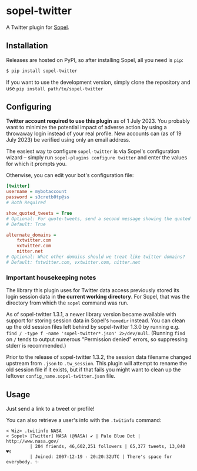 # sopel-twitter

A Twitter plugin for [Sopel](https://sopel.chat/).

## Installation

Releases are hosted on PyPI, so after installing Sopel, all you need is `pip`:

```bash
$ pip install sopel-twitter
```

If you want to use the development version, simply clone the repository and use
`pip install path/to/sopel-twitter`

## Configuring

**Twitter account required to use this plugin** as of 1 July 2023. You probably
want to minimize the potential impact of adverse action by using a throwaway
login instead of your real profile. New accounts can (as of 19 July 2023) be
verified using only an email address.

The easiest way to configure `sopel-twitter` is via Sopel's configuration
wizard – simply run `sopel-plugins configure twitter` and enter the values
for which it prompts you.

Otherwise, you can edit your bot's configuration file:

```ini
[twitter]
username = mybotaccount
password = s3cretb0tp@ss
# Both Required

show_quoted_tweets = True
# Optional: For quote-tweets, send a second message showing the quoted tweet?
# Default: True

alternate_domains =
    fxtwitter.com
    vxtwitter.com
    nitter.net
# Optional: What other domains should we treat like twitter domains?
# Default: fxtwitter.com, vxtwitter.com, nitter.net
```

### Important housekeeping notes

The library this plugin uses for Twitter data access previously stored its
login session data in **the current working directory**. For Sopel, that was
the directory from which the `sopel` command was run.

As of sopel-twitter 1.3.1, a newer library version became available with
support for storing session data in Sopel's `homedir` instead. You can clean
up the old session files left behind by sopel-twitter 1.3.0 by running e.g.
`find / -type f -name 'sopel-twitter*.json' 2>/dev/null`. (Running `find` on
`/` tends to output numerous "Permission denied" errors, so suppressing stderr
is recommended.)

Prior to the release of sopel-twitter 1.3.2, the session data filename changed
upstream from `.json` to `.tw_session`. This plugin will attempt to rename the
old session file if it exists, but if that fails you might want to clean up the
leftover `config_name.sopel-twitter.json` file.

## Usage

Just send a link to a tweet or profile!

You can also retrieve a user's info with the `.twitinfo` command:

```irc
< Wiz> .twitinfo NASA
< Sopel> [Twitter] NASA (@NASA) ✔️ | Pale Blue Dot | http://www.nasa.gov/
         | 204 friends, 46,602,251 followers | 65,377 tweets, 13,040 ♥s
         | Joined: 2007-12-19 - 20:20:32UTC | There's space for everybody. ✨
```
